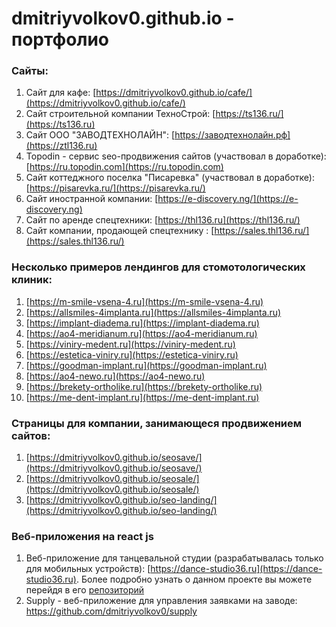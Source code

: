 # dmitriyvolkov0.github.io - портфолио
### Сайты:
1. Сайт для кафе: [https://dmitriyvolkov0.github.io/cafe/](https://dmitriyvolkov0.github.io/cafe/)
2. Сайт строительной компании ТехноСтрой: [https://ts136.ru/](https://ts136.ru)
3. Сайт ООО "ЗАВОДТЕХНОЛАЙН": [https://заводтехнолайн.рф](https://ztl136.ru)
4. Topodin - сервис seo-продвижения сайтов (участвовал в доработке): [https://ru.topodin.com](https://ru.topodin.com)
5. Сайт коттеджного поселка "Писаревка" (участвовал в доработке): [https://pisarevka.ru/](https://pisarevka.ru/)
6. Сайт иностранной компании: [https://e-discovery.ng/](https://e-discovery.ng)
7. Сайт по аренде спецтехники: [https://thl136.ru](https://thl136.ru/)
8. Сайт компании, продающей спецтехнику : [https://sales.thl136.ru/](https://sales.thl136.ru/)

### Несколько примеров лендингов для стомотологических клиник:
1. [https://m-smile-vsena-4.ru](https://m-smile-vsena-4.ru)
2. [https://allsmiles-4implanta.ru](https://allsmiles-4implanta.ru)
3. [https://implant-diadema.ru](https://implant-diadema.ru)
4. [https://ao4-meridianum.ru](https://ao4-meridianum.ru)
5. [https://viniry-medent.ru](https://viniry-medent.ru)
6. [https://estetica-viniry.ru](https://estetica-viniry.ru)
7. [https://goodman-implant.ru](https://goodman-implant.ru)
8. [https://ao4-newo.ru](https://ao4-newo.ru)
9. [https://brekety-ortholike.ru](https://brekety-ortholike.ru)
10. [https://me-dent-implant.ru](https://me-dent-implant.ru)
   
### Страницы для компании, занимающеся продвижением сайтов:
1. [https://dmitriyvolkov0.github.io/seosave/](https://dmitriyvolkov0.github.io/seosave/)
2. [https://dmitriyvolkov0.github.io/seosale/](https://dmitriyvolkov0.github.io/seosale/)
3. [https://dmitriyvolkov0.github.io/seo-landing/](https://dmitriyvolkov0.github.io/seo-landing/)

### Веб-приложения на react js
1. Веб-приложение для танцевальной студии (разрабатывалась только для мобильных устройств): [https://dance-studio36.ru](https://dance-studio36.ru).
   Более подробно узнать о данном проекте вы можете перейдя в его [репозиторий](https://github.com/dmitriyvolkov0/dance-studio-app)
2. Supply - веб-приложение для управления заявками на заводе: https://github.com/dmitriyvolkov0/supply
